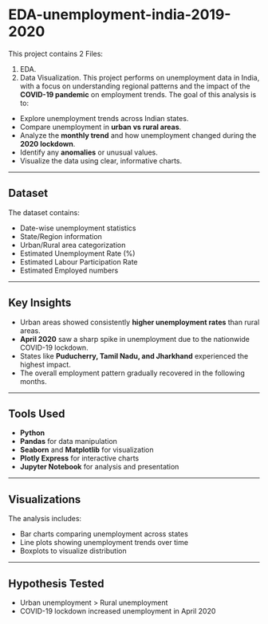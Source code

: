 # EDA-unemployment-india-2019-2020
This project contains 2 Files:
1. EDA.
2. Data Visualization.
This project performs on unemployment data in India, with a focus on understanding regional patterns and the impact of the **COVID-19 pandemic** on employment trends.
The goal of this analysis is to:
- Explore unemployment trends across Indian states.
- Compare unemployment in **urban vs rural areas**.
- Analyze the **monthly trend** and how unemployment changed during the **2020 lockdown**.
- Identify any **anomalies** or unusual values.
- Visualize the data using clear, informative charts.

---

##  Dataset

The dataset contains:
- Date-wise unemployment statistics
- State/Region information
- Urban/Rural area categorization
- Estimated Unemployment Rate (%)
- Estimated Labour Participation Rate
- Estimated Employed numbers

---

##  Key Insights

- Urban areas showed consistently **higher unemployment rates** than rural areas.
- **April 2020** saw a sharp spike in unemployment due to the nationwide COVID-19 lockdown.
- States like **Puducherry, Tamil Nadu, and Jharkhand** experienced the highest impact.
- The overall employment pattern gradually recovered in the following months.

---

##  Tools Used

- **Python**
- **Pandas** for data manipulation
- **Seaborn** and **Matplotlib** for visualization
- **Plotly Express** for interactive charts
- **Jupyter Notebook** for analysis and presentation

---

##  Visualizations

The analysis includes:
- Bar charts comparing unemployment across states
- Line plots showing unemployment trends over time
- Boxplots to visualize distribution

---

##  Hypothesis Tested

- Urban unemployment > Rural unemployment 
- COVID-19 lockdown increased unemployment in April 2020 
